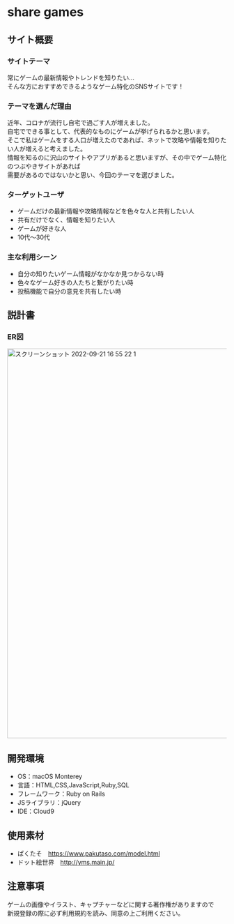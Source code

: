 # share games

## サイト概要

### サイトテーマ
常にゲームの最新情報やトレンドを知りたい...<br>
そんな方におすすめできるようなゲーム特化のSNSサイトです！

### テーマを選んだ理由
近年、コロナが流行し自宅で過ごす人が増えました。<br>
自宅でできる事として、代表的なものにゲームが挙げられるかと思います。<br>
そこで私はゲームをする人口が増えたのであれば、ネットで攻略や情報を知りたい人が増えると考えました。<br>
情報を知るのに沢山のサイトやアプリがあると思いますが、その中でゲーム特化のつぶやきサイトがあれば<br>
需要があるのではないかと思い、今回のテーマを選びました。

### ターゲットユーザ
- ゲームだけの最新情報や攻略情報などを色々な人と共有したい人
- 共有だけでなく、情報を知りたい人
- ゲームが好きな人
- 10代〜30代

### 主な利用シーン
- 自分の知りたいゲーム情報がなかなか見つからない時
- 色々なゲーム好きの人たちと繋がりたい時
- 投稿機能で自分の意見を共有したい時

##  説計書
### ER図
<img width="894" alt="スクリーンショット 2022-09-21 16 55 22 1" src="https://user-images.githubusercontent.com/108508043/191448198-4928ff8f-b431-467f-8ae4-543cde4c4970.png">

## 開発環境
- OS：macOS Monterey
- 言語：HTML,CSS,JavaScript,Ruby,SQL
- フレームワーク：Ruby on Rails
- JSライブラリ：jQuery
- IDE：Cloud9

## 使用素材
- ぱくたそ　https://www.pakutaso.com/model.html
- ドット絵世界　http://yms.main.jp/

## 注意事項
ゲームの画像やイラスト、キャプチャーなどに関する著作権がありますので<br>
新規登録の際に必ず利用規約を読み、同意の上ご利用ください。